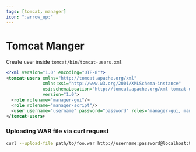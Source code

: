 ```yaml
---
tags: [tomcat, manager]
icon: ":arrow_up:"
---
```


# Tomcat Manger

Create user inside `tomcat/bin/tomcat-users.xml`

```xml
<?xml version="1.0" encoding="UTF-8"?>
<tomcat-users xmlns="http://tomcat.apache.org/xml"
              xmlns:xsi="http://www.w3.org/2001/XMLSchema-instance"
              xsi:schemaLocation="http://tomcat.apache.org/xml tomcat-users.xsd"
              version="1.0">
  <role rolename="manager-gui"/>
  <role rolename="manager-script"/>
  <user username="username" password="password" roles="manager-gui, manager-script"/>
</tomcat-users>
```

### Uploading WAR file via curl request

<!--email_off-->

```bash
curl --upload-file path/to/foo.war http://username:password@localhost:8080/manager/text/deploy?path=/foo&update=true
```

<!--/email_off-->
